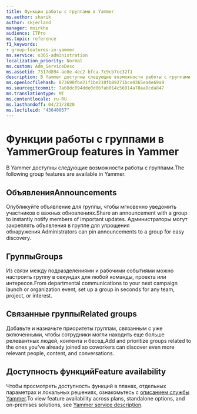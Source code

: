 ```yaml
---
title: Функции работы с группами в Yammer
ms.author: sharik
author: skjerland
manager: mnirkhe
audience: ITPro
ms.topic: reference
f1_keywords:
- group-features-in-yammer
ms.service: o365-administration
localization_priority: Normal
ms.custom: Adm_ServiceDesc
ms.assetid: 7317d894-ae8e-4ec2-bfca-7c9cb7cc32f1
description: В Yammer доступны следующие возможности работы с группами.
ms.openlocfilehash: 873698fbe21f1be210fb89271bce0365ea4e69a9
ms.sourcegitcommit: 7a68dc894dde0d06fab014c56914a78aa8cda847
ms.translationtype: MT
ms.contentlocale: ru-RU
ms.lasthandoff: 04/21/2020
ms.locfileid: "43640057"
---
```

# <a name="group-features-in-yammer"></a><span data-ttu-id="bba74-103">Функции работы с группами в Yammer</span><span class="sxs-lookup"><span data-stu-id="bba74-103">Group features in Yammer</span></span>

<span data-ttu-id="bba74-104">В Yammer доступны следующие возможности работы с группами.</span><span class="sxs-lookup"><span data-stu-id="bba74-104">The following group features are available in Yammer.</span></span>
  
## <a name="announcements"></a><span data-ttu-id="bba74-105">Объявления</span><span class="sxs-lookup"><span data-stu-id="bba74-105">Announcements</span></span>

<span data-ttu-id="bba74-106">Опубликуйте объявление для группы, чтобы мгновенно уведомить участников о важных обновлениях.</span><span class="sxs-lookup"><span data-stu-id="bba74-106">Share an announcement with a group to instantly notify members of important updates.</span></span> <span data-ttu-id="bba74-107">Администраторы могут закреплять объявления в группе для упрощения обнаружения.</span><span class="sxs-lookup"><span data-stu-id="bba74-107">Administrators can pin announcements to a group for easy discovery.</span></span>
  
## <a name="groups"></a><span data-ttu-id="bba74-108">Группы</span><span class="sxs-lookup"><span data-stu-id="bba74-108">Groups</span></span>

<span data-ttu-id="bba74-109">Из связи между подразделениями и рабочими событиями можно настроить группу в секундах для любой команды, проекта или интересов.</span><span class="sxs-lookup"><span data-stu-id="bba74-109">From departmental communications to your next campaign launch or organization event, set up a group in seconds for any team, project, or interest.</span></span>
  
## <a name="related-groups"></a><span data-ttu-id="bba74-110">Связанные группы</span><span class="sxs-lookup"><span data-stu-id="bba74-110">Related groups</span></span>

<span data-ttu-id="bba74-111">Добавьте и назначьте приоритеты группам, связанным с уже включенными, чтобы сотрудники могли находить еще больше релевантных людей, контента и бесед.</span><span class="sxs-lookup"><span data-stu-id="bba74-111">Add and prioritize groups related to the ones you've already joined so coworkers can discover even more relevant people, content, and conversations.</span></span>
  
## <a name="feature-availability"></a><span data-ttu-id="bba74-112">Доступность функций</span><span class="sxs-lookup"><span data-stu-id="bba74-112">Feature availability</span></span>

<span data-ttu-id="bba74-113">Чтобы просмотреть доступность функций в планах, отдельных параметрах и локальных решениях, ознакомьтесь с [описанием службы Yammer](yammer-service-description.md).</span><span class="sxs-lookup"><span data-stu-id="bba74-113">To view feature availability across plans, standalone options, and on-premises solutions, see [Yammer service description](yammer-service-description.md).</span></span>
  